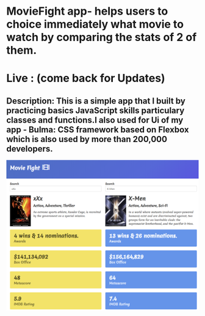 # MovieFight app- helps users to choice immediately what movie to watch by comparing the stats of 2 of them.
# Live : (come back for Updates)
## Description: This is a simple app that I built by practicing basics JavaScript skills particulary classes and functions.I also used for Ui of my app - Bulma: CSS framework based on Flexbox which is also used by more than 200,000 developers.
![myapp](https://github.com/tudorbejinari/MovieFight/blob/master/movies.png)
